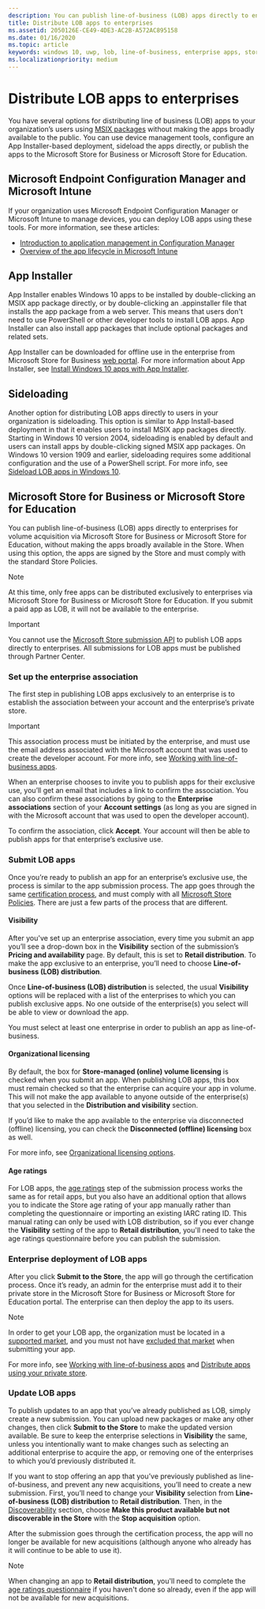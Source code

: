 ```yaml
---
description: You can publish line-of-business (LOB) apps directly to enterprises for volume acquisition via the Microsoft Store for Business or Microsoft Store for Education, without making the apps broadly available in the Store.
title: Distribute LOB apps to enterprises
ms.assetid: 2050126E-CE49-4DE3-AC2B-A572AC895158
ms.date: 01/16/2020
ms.topic: article
keywords: windows 10, uwp, lob, line-of-business, enterprise apps, store for business, store for education, enterprise
ms.localizationpriority: medium
---
```


# Distribute LOB apps to enterprises

You have several options for distributing line of business (LOB) apps to your organization’s users using [MSIX packages](/windows/msix/) without making the apps broadly available to the public. You can use device management tools, configure an App Installer-based deployment, sideload the apps directly, or publish the apps to the Microsoft Store for Business or Microsoft Store for Education.

## Microsoft Endpoint Configuration Manager and Microsoft Intune

If your organization uses Microsoft Endpoint Configuration Manager or Microsoft Intune to manage devices, you can deploy LOB apps using these tools. For more information, see these articles:

* [Introduction to application management in Configuration Manager](/configmgr/apps/understand/introduction-to-application-management)
* [Overview of the app lifecycle in Microsoft Intune](/intune/apps/app-lifecycle)

## App Installer

App Installer enables Windows 10 apps to be installed by double-clicking an MSIX app package directly, or by double-clicking an .appinstaller file that installs the app package from a web server. This means that users don't need to use PowerShell or other developer tools to install LOB apps. App Installer can also install app packages that include optional packages and related sets.

App Installer can be downloaded for offline use in the enterprise from Microsoft Store for Business [web portal](https://businessstore.microsoft.com/store/details/app-installer/9NBLGGH4NNS1). For more information about App Installer, see [Install Windows 10 apps with App Installer](/windows/msix/app-installer/app-installer-root).

## Sideloading

Another option for distributing LOB apps directly to users in your organization is sideloading. This option is similar to App Install-based deployment in that it enables users to install MSIX app packages directly. Starting in Windows 10 version 2004, sideloading is enabled by default and users can install apps by double-clicking signed MSIX app packages. On Windows 10 version 1909 and earlier, sideloading requires some additional configuration and the use of a PowerShell script. For more info, see [Sideload LOB apps in Windows 10](/windows/application-management/sideload-apps-in-windows-10).

## Microsoft Store for Business or Microsoft Store for Education

You can publish line-of-business (LOB) apps directly to enterprises for volume acquisition via Microsoft Store for Business or Microsoft Store for Education, without making the apps broadly available in the Store. When using this option, the apps are signed by the Store and must comply with the standard Store Policies.

> [!NOTE]
> At this time, only free apps can be distributed exclusively to enterprises via Microsoft Store for Business or Microsoft Store for Education. If you submit a paid app as LOB, it will not be available to the enterprise. 

> [!IMPORTANT]
> You cannot use the [Microsoft Store submission API](../monetize/create-and-manage-submissions-using-windows-store-services.md) to publish LOB apps directly to enterprises. All submissions for LOB apps must be published through Partner Center.

### Set up the enterprise association

The first step in publishing LOB apps exclusively to an enterprise is to establish the association between your account and the enterprise’s private store.

> [!IMPORTANT]
> This association process must be initiated by the enterprise, and must use the email address associated with the Microsoft account that was used to create the developer account. For more info, see [Working with line-of-business apps](/microsoft-store/working-with-line-of-business-apps).

When an enterprise chooses to invite you to publish apps for their exclusive use, you’ll get an email that includes a link to confirm the association. You can also confirm these associations by going to the **Enterprise associations** section of your **Account settings** (as long as you are signed in with the Microsoft account that was used to open the developer account).

To confirm the association, click **Accept**. Your account will then be able to publish apps for that enterprise’s exclusive use.

### Submit LOB apps

Once you’re ready to publish an app for an enterprise’s exclusive use, the process is similar to the app submission process. The app goes through the same [certification process](the-app-certification-process.md), and must comply with all [Microsoft Store Policies](store-policies.md). There are just a few parts of the process that are different.

#### Visibility

After you've set up an enterprise association, every time you submit an app you’ll see a drop-down box in the **Visibility** section of the submission’s **Pricing and availability** page. By default, this is set to **Retail distribution**. To make the app exclusive to an enterprise, you’ll need to choose **Line-of-business (LOB) distribution**.

Once **Line-of-business (LOB) distribution** is selected, the usual **Visibility** options will be replaced with a list of the enterprises to which you can publish exclusive apps. No one outside of the enterprise(s) you select will be able to view or download the app.

You must select at least one enterprise in order to publish an app as line-of-business.

<span id="organizational" />

#### Organizational licensing

By default, the box for **Store-managed (online) volume licensing** is checked when you submit an app. When publishing LOB apps, this box must remain checked so that the enterprise can acquire your app in volume. This will not make the app available to anyone outside of the enterprise(s) that you selected in the **Distribution and visibility** section.

If you’d like to make the app available to the enterprise via disconnected (offline) licensing, you can check the **Disconnected (offline) licensing** box as well.

For more info, see [Organizational licensing options](organizational-licensing.md).

#### Age ratings

For LOB apps, the [age ratings](age-ratings.md) step of the submission process works the same as for retail apps, but you also have an additional option that allows you to indicate the Store age rating of your app manually rather than completing the questionnaire or importing an existing IARC rating ID. This manual rating can only be used with LOB distribution, so if you ever change the **Visibility** setting of the app to **Retail distribution**, you'll need to take the age ratings questionnaire before you can publish the submission.

### Enterprise deployment of LOB apps

After you click **Submit to the Store**, the app will go through the certification process. Once it’s ready, an admin for the enterprise must add it to their private store in the Microsoft Store for Business or Microsoft Store for Education portal. The enterprise can then deploy the app to its users.

> [!NOTE]
> In order to get your LOB app, the organization must be located in a [supported market](/windows/whats-new/windows-store-for-business-overview#supported-markets), and you must not have [excluded that market](./define-market-selection.md) when submitting your app. 

For more info, see [Working with line-of-business apps](/microsoft-store/working-with-line-of-business-apps) and [Distribute apps using your private store](/microsoft-store/distribute-apps-from-your-private-store).

### Update LOB apps

To publish updates to an app that you’ve already published as LOB, simply create a new submission. You can upload new packages or make any other changes, then click **Submit to the Store** to make the updated version available. Be sure to keep the enterprise selections in **Visibility** the same, unless you intentionally want to make changes such as selecting an additional enterprise to acquire the app, or removing one of the enterprises to which you’d previously distributed it.

If you want to stop offering an app that you’ve previously published as line-of-business, and prevent any new acquisitions, you’ll need to create a new submission. First, you’ll need to change your **Visibility** selection from **Line-of-business (LOB) distribution** to **Retail distribution**. Then, in the [Discoverability](choose-visibility-options.md#discoverability) section, choose **Make this product available but not discoverable in the Store** with the **Stop acquisition** option.

After the submission goes through the certification process, the app will no longer be available for new acquisitions (although anyone who already has it will continue to be able to use it).

> [!NOTE]
> When changing an app to **Retail distribution**, you'll need to complete the [age ratings questionnaire](age-ratings.md) if you haven't done so already, even if the app will not be available for new acquisitions.
